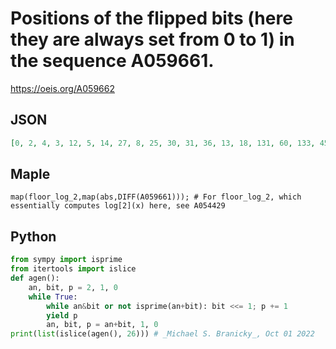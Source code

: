 # Positions of the flipped bits \(here they are always set from 0 to 1\) in the sequence A059661\.
https://oeis.org/A059662
## JSON
```JSON
[0, 2, 4, 3, 12, 5, 14, 27, 8, 25, 30, 31, 36, 13, 18, 131, 60, 133, 458, 247, 1040, 21, 618, 283, 300, 209, 6282, 19107, 11792, 3401, 30214, 1211, 3044, 15989, 30194]
```
## Maple
```Maple
map(floor_log_2,map(abs,DIFF(A059661))); # For floor_log_2, which essentially computes log[2](x) here, see A054429
```
## Python
```Python
from sympy import isprime
from itertools import islice
def agen():
    an, bit, p = 2, 1, 0
    while True:
        while an&bit or not isprime(an+bit): bit <<= 1; p += 1
        yield p
        an, bit, p = an+bit, 1, 0
print(list(islice(agen(), 26))) # _Michael S. Branicky_, Oct 01 2022
```
